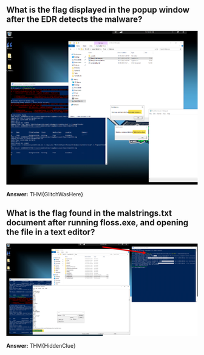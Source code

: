 ## What is the flag displayed in the popup window after the EDR detects the malware?

![Glitch was here](./glitch_was_here.png)

**Answer:** THM{GlitchWasHere}

## What is the flag found in the malstrings.txt document after running floss.exe, and opening the file in a text editor?

![Hidden clue](./hidden_clue.png)

**Answer:** THM{HiddenClue}